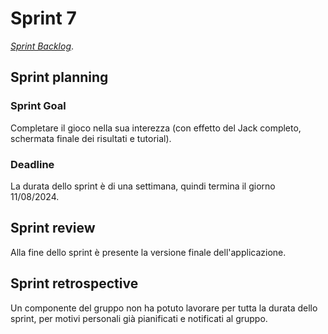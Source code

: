 # Sprint 7

[_Sprint Backlog_](sprint-7-backlog.xlsx).

## Sprint planning

### Sprint Goal

Completare il gioco nella sua interezza (con effetto del Jack completo, schermata finale dei risultati e tutorial).

### Deadline

La durata dello sprint è di una settimana, quindi termina il giorno 11/08/2024.

## Sprint review

Alla fine dello sprint è presente la versione finale dell'applicazione.

## Sprint retrospective

Un componente del gruppo non ha potuto lavorare per tutta la durata dello sprint, per motivi personali già pianificati e notificati al gruppo.
